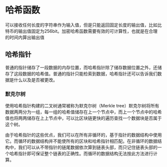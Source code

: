 # 哈希函数

可以接收任何长度的字符串作为输入值，但是只能返回固定长度的输出值，比如比特币的输出值固定为256bit。加密哈希函数需要有效的可计算性，也就是在合理的时间内算出输出值

## 哈希指针

普通的指针储存了一段数据的内存位置，而哈希指针除了储存数据位置之外，还储存了这段数据的哈希值。普通的指针只能检索到数据，哈希指针还可以告诉我们数据是什么以及是否被更改。

### 默克尔树

使用哈希指针构建的二叉树通常被称为默克尔树（Merkle tree）默克尔树将所有数据两两分为一组，每一组的哈希值储存在上一个节点中，而上一个节点中的哈希值也将两两储存在上上节点中，可以比区块链更快的遍历查找一个数据块是否属于这个树。

由于哈希指针的这些优点，我们可以在所有非循环的，基于指针的数据结构中使用它。而循环的数据结构并不能使所有的区块和哈希指针相匹配。在非循环的数据结构中，我们可以从不带指针的链尾数据依次算到链表头部，而只记住链表头部的一个哈希指针即可保证整个链表的正确性。而循环的数据结构无法按此方法进行计算。
